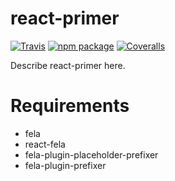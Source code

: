 # react-primer

[![Travis][build-badge]][build] [![npm package][npm-badge]][npm] [![Coveralls][coveralls-badge]][coveralls]

Describe react-primer here.

# Requirements

- fela
- react-fela
- fela-plugin-placeholder-prefixer
- fela-plugin-prefixer

[build]: https://travis-ci.org/user/repo
[build-badge]: https://img.shields.io/travis/user/repo/master.png?style=flat-square
[coveralls]: https://coveralls.io/github/user/repo
[coveralls-badge]: https://img.shields.io/coveralls/user/repo/master.png?style=flat-square
[npm]: https://www.npmjs.org/package/npm-package
[npm-badge]: https://img.shields.io/npm/v/npm-package.png?style=flat-square

